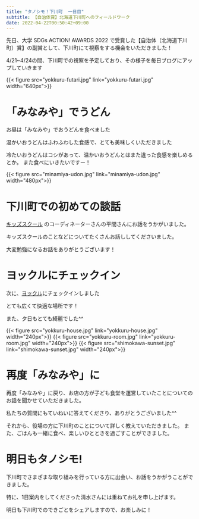 ```yaml
---
title: "タノシモ！下川町  一日目"
subtitle: 【自治体賞】北海道下川町へのフィールドワーク
date: 2022-04-22T00:50:42+09:00
---
```

先日、大学 SDGs ACTION! AWARDS 2022 で受賞した【自治体（北海道下川町）賞】の副賞として、下川町にて視察をする機会をいただきました！

4/21~4/24の間、下川町での視察を予定しており、その様子を毎日ブログにアップしていきます
<!--more-->
{{< figure src="yokkuru-futari.jpg" link="yokkuru-futari.jpg" width="640px">}}

# 「みなみや」でうどん
お昼は「みなみや」でおうどんを食べました

温かいおうどんはふわふわした食感で、とても美味しくいただきました

冷たいおうどんはコシがあって、温かいおうどんとはまた違った食感を楽しめるとか。
また食べにいきたいですー！

{{< figure src="minamiya-udon.jpg" link="minamiya-udon.jpg" width="480px">}}

# 下川町での初めての談話
[キッズスクール](https://shimokawa-town.note.jp/n/nc2f63ffaeb6b) のコーディネーターさんの平間さんにお話をうかがいました。

キッズスクールのことなどについてたくさんお話ししてくださいました。

大変勉強になるお話をありがとうございます！


# ヨックルにチェックイン
次に、[ヨックル](https://morinoseikatsu.org/yokkuru/)にチェックインしました

とても広くて快適な場所です！

また、夕日もとても綺麗でした^^

{{< figure src="yokkuru-house.jpg" link="yokkuru-house.jpg" width="240px">}}
{{< figure src="yokkuru-room.jpg" link="yokkuru-room.jpg" width="240px">}}
{{< figure src="shimokawa-sunset.jpg" link="shimokawa-sunset.jpg" width="240px">}}

# 再度「みなみや」に
再度「みなみや」に戻り、お店の方が子ども食堂を運営していたことについてのお話を聞かせていただきました。

私たちの質問にもていねいに答えてくださり、ありがとうございました^^

それから、役場の方に下川町のことについて詳しく教えていただきました。
また、ごはんも一緒に食べ、楽しいひとときを過ごすことができました。

# 明日もタノシモ!
下川町でさまざまな取り組みを行っている方に出会い、お話をうかがうことができました。

特に、1日案内をしてくださった清水さんには重ねてお礼を申し上げます。

明日も下川町でのできごとをシェアしますので、お楽しみに！ 
